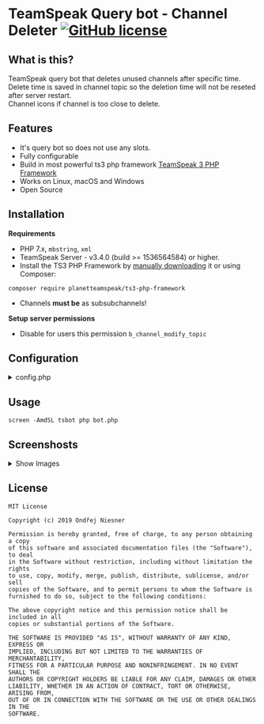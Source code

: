 # TeamSpeak Query  bot - Channel Deleter [![GitHub license](https://img.shields.io/github/license/Ondra3211/ts-channel-deleter)](https://github.com/Ondra3211/ts-channel-deleter/blob/master/LICENSE)

## What is this?

TeamSpeak query bot that deletes unused channels after specific time.  
Delete time is saved in channel topic so the deletion time will not be reseted after server restart.  
Channel icons if channel is too close to delete.

## Features

- It's query bot so does not use any slots.
- Fully configurable
- Build in most powerful ts3 php framework [TeamSpeak 3 PHP Framework](https://github.com/planetteamspeak/ts3phpframework)
- Works on Linux, macOS and Windows
- Open Source

## Installation
**Requirements**
* PHP 7.x, `mbstring`, `xml`
* TeamSpeak Server - v3.4.0 (build >= 1536564584) or higher.
* Install the TS3 PHP Framework by [manually downloading](https://github.com/ronindesign/ts3phpframework/archive/master.zip) it or using Composer:
```
composer require planetteamspeak/ts3-php-framework
```  
* Channels **must be** as subsubchannels!

**Setup server permissions**  
* Disable for users this permission `b_channel_modify_topic`
## Configuration
<details>
    <summary>config.php</summary>
  
```php
$cf["framework"] = "libraries/TeamSpeak3/TeamSpeak3.php";
$cf["connect"]   = [
    "username"        => "serveradmin",
    "password"        => "2lM3Nop6",
    "host"            => "127.0.0.1",
    "qport"           => "10011",
    "vport"           => "9987",
    "nickname"        => "Channel Deleter",
    "default_channel" => false, //channel id of channel / false to disable
];
$cf["deleter"] = [
    "update_interval" => 120, //Check channels every x seconds
    "timezone"        => "Europe/Prague", //timezones https://www.php.net/manual/en/timezones.php
    "parent_channel"  => 685, //parent channel of sub channels
    "delete_time"     => 604800, //In seconds! (1 week)
    "warning_time"    => [
        "enabled"      => true, //false to disable
        "time"         => 432000, //In seconds! (2 days before delete)
        "suffix"       => [
            "enabled" => true,
            "suffix"  => 4145625407, // IMPORTANT!!! add space before the suffix
        ],
        "info_channel" => [ //avaiable variables [COUNT], [HOURS], [MINUTES], [SECONDS]
            "enabled"      => true, //eneble info channel, false to disable all feauters
            "cid"          => 685, //channel id
            "channel_name" => [
                "enabled"      => true, //false to disable
                "channel_name" => "[cspacer]Number of rooms [COUNT]/50",
            ],
            "description"  => [ // IMPORTANT!!! Only if warning time is enabled!
                "enabled"            => true, //false to disable //if warning time is disabled this is disabled also
                "description_prefix" => "[SIZE=10]list of rooms that will be deleted[/SIZE]", // "\n" for new line
                "description_suffix" => "", // "\n" for new line
                "description"        => "Channel [B][CHANNEL][/B] will be deleted in [HOURS] hours, [MINUTES] minutes and [SECONDS] seconds\n", // "\n" for new line
                "description_empty"  => "No channel will be deleted", // "\n" for new line
            ],
        ],
    ],
];
```
  
</details>

## Usage
```
screen -AmdSL tsbot php bot.php
```

## Screenshosts  
<details>
    <summary>Show Images</summary>

![](https://i.zerocz.eu/ja/werg2jL9JG.png "Info Channel Description")
![](https://i.zerocz.eu/ja/nKD1Go4GyH.gif "When you switch to channel that is in warning mode")
![](https://i.zerocz.eu/ja/BBRR1uo5Qf.gif "Channel topic edit. Preview how the script works")
![](https://i.zerocz.eu/ja/RFlHSRH6o4.gif "Count of channels")
</details>

## License
```
MIT License

Copyright (c) 2019 Ondřej Niesner

Permission is hereby granted, free of charge, to any person obtaining a copy
of this software and associated documentation files (the "Software"), to deal
in the Software without restriction, including without limitation the rights
to use, copy, modify, merge, publish, distribute, sublicense, and/or sell
copies of the Software, and to permit persons to whom the Software is
furnished to do so, subject to the following conditions:

The above copyright notice and this permission notice shall be included in all
copies or substantial portions of the Software.

THE SOFTWARE IS PROVIDED "AS IS", WITHOUT WARRANTY OF ANY KIND, EXPRESS OR
IMPLIED, INCLUDING BUT NOT LIMITED TO THE WARRANTIES OF MERCHANTABILITY,
FITNESS FOR A PARTICULAR PURPOSE AND NONINFRINGEMENT. IN NO EVENT SHALL THE
AUTHORS OR COPYRIGHT HOLDERS BE LIABLE FOR ANY CLAIM, DAMAGES OR OTHER
LIABILITY, WHETHER IN AN ACTION OF CONTRACT, TORT OR OTHERWISE, ARISING FROM,
OUT OF OR IN CONNECTION WITH THE SOFTWARE OR THE USE OR OTHER DEALINGS IN THE
SOFTWARE.
```
